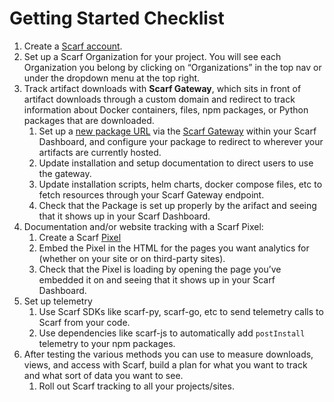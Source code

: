 # Getting Started Checklist


1. Create a [Scarf account](https://app.scarf.sh/login).
1. Set up a Scarf Organization for your project. You will see each Organization you belong by clicking on “Organizations” in the top nav or under the dropdown menu at the top right.
1. Track artifact downloads with **Scarf Gateway**, which sits in front of artifact downloads through a custom domain and redirect to track information about Docker containers, files, npm packages, or Python packages that are downloaded.
    1. Set up a [new package URL](/packages) via the [Scarf Gateway](/gateway) within your Scarf Dashboard, and configure your package to redirect to wherever your artifacts are currently hosted.
    1. Update installation and setup documentation to direct users to use the gateway.
    1. Update installation scripts, helm charts, docker compose files, etc to fetch resources through your Scarf Gateway endpoint.
    1. Check that the Package is set up properly by the arifact and seeing that it shows up in your Scarf Dashboard.
1. Documentation and/or website tracking with a Scarf Pixel:
    1. Create a Scarf [Pixel](/web-traffic)
	2. Embed the Pixel in the HTML for the pages you want analytics for (whether on your site or on third-party sites).
	1. Check that the Pixel is loading by opening the page you’ve embedded it on and seeing that it shows up in your Scarf Dashboard.
1. Set up telemetry
    1. Use Scarf SDKs like scarf-py, scarf-go, etc to send telemetry calls to Scarf from your code.
    1. Use dependencies like scarf-js to automatically add `postInstall` telemetry to your npm packages.
1. After testing the various methods you can use to measure downloads, views, and access with Scarf, build a plan for what you want to track and what sort of data you want to see.
	1. Roll out Scarf tracking to all your projects/sites.
